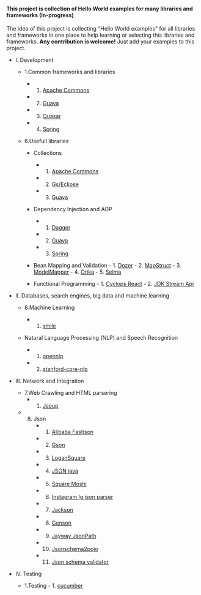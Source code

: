 #### This project is collection of Hello World examples for many libraries and frameworks (In-progress)

The idea of this project is collecting "Hello World examples" for all libraries and frameworks in one place 
to help learning or selecting this libraries and frameworks. **Any contribution is welcome!** Just add your examples to this project.   

- I. Development
    - 1.Common frameworks and libraries
         - 1. [Apache Commons](https://github.com/Vedenin/useful-java-links/tree/master/helloworlds/1.1-common-frameworks-and-lib/apache-commons-lib)
         - 2. [Guava](https://github.com/Vedenin/useful-java-links/tree/master/helloworlds/1.1-common-frameworks-and-lib/guava-lib)
         - 3. [Quasar](https://github.com/Vedenin/useful-java-links/tree/master/helloworlds/1.1-common-frameworks-and-lib/quasar)
         - 4. [Spring](https://github.com/Vedenin/useful-java-links/tree/master/helloworlds/1.1-common-frameworks-and-lib/spring)

    - 6.Usefull libraries
        - Collections
             - 1. [Apache Commons](https://github.com/Vedenin/useful-java-links/tree/master/helloworlds/1.6-usefull-libraries/collections/apache-commons)
             - 2. [Gs/Eclipse](https://github.com/Vedenin/useful-java-links/tree/master/helloworlds/1.6-usefull-libraries/collections/gs-eclipse)
             - 3. [Guava](https://github.com/Vedenin/useful-java-links/tree/master/helloworlds/1.6-usefull-libraries/collections/guava)

        - Dependency Injection and AOP
             - 1. [Dagger](https://github.com/Vedenin/useful-java-links/tree/master/helloworlds/1.6-usefull-libraries/dependency_injection/dependency-injection-dagger)
             - 2. [Guava](https://github.com/Vedenin/useful-java-links/tree/master/helloworlds/1.6-usefull-libraries/dependency_injection/dependency-injection-guice)
             - 3. [Spring](https://github.com/Vedenin/useful-java-links/tree/master/helloworlds/1.6-usefull-libraries/dependency_injection/dependency-injection-spring)

        - Bean Mapping and Validation
              - 1.  [Dozer](https://github.com/Vedenin/useful-java-links/tree/master/helloworlds/1.6-usefull-libraries/bean_mapping/dozer)
              - 2.  [MapStruct](https://github.com/Vedenin/useful-java-links/tree/master/helloworlds/1.6-usefull-libraries/bean_mapping/mapstruct)
              - 3.  [ModelMapper](https://github.com/Vedenin/useful-java-links/tree/master/helloworlds/1.6-usefull-libraries/bean_mapping/modelmapper)
              - 4.  [Orika](https://github.com/Vedenin/useful-java-links/tree/master/helloworlds/1.6-usefull-libraries/bean_mapping/orika)
              - 5.  [Selma](https://github.com/Vedenin/useful-java-links/tree/master/helloworlds/1.6-usefull-libraries/bean_mapping/selma)

        - Functional Programming
              - 1.  [Cyclops React](https://github.com/Vedenin/useful-java-links/tree/master/helloworlds/1.6-usefull-libraries/functional_programming/cyclops_react)
              - 2.  [JDK Stream Api](https://github.com/Vedenin/useful-java-links/tree/master/helloworlds/1.6-usefull-libraries/functional_programming/jdk_stream_api)
                                    
- II. Databases, search engines, big data and machine learning
    - 8.Machine Learning
         - 1.  [smile](https://github.com/Vedenin/useful-java-links/tree/master/helloworlds/2.8-machine-learning/smile)

    - Natural Language Processing (NLP) and Speech Recognition
         - 1.  [opennlp](https://github.com/Vedenin/useful-java-links/tree/master/helloworlds/2.8-natural-language-processing/opennlp)
         - 2.  [stanford-core-nlp](https://github.com/Vedenin/useful-java-links/tree/master/helloworlds/2.8-natural-language-processing/stanford-core-nlp)


- III. Network and Integration
    - 7.Web Crawling and HTML parsering
         - 1.  [Jsoup](https://github.com/Vedenin/useful-java-links/tree/master/helloworlds/3.7-web-crawling-and-html-parser/Jsoup)
    - 8. Json
         - 1.  [Alibaba Fastjson](https://github.com/Vedenin/useful-java-links/tree/master/helloworlds/3.8-json/fastjson)
         - 2.  [Gson](https://github.com/Vedenin/useful-java-links/tree/master/helloworlds/3.8-json/gson)
         - 3.  [LoganSquare](https://github.com/Vedenin/useful-java-links/tree/master/helloworlds/3.8-json/logansquare)
         - 4.  [JSON java](https://github.com/Vedenin/useful-java-links/tree/master/helloworlds/3.8-json/json_java)
         - 5.  [Square Moshi](https://github.com/Vedenin/useful-java-links/tree/master/helloworlds/3.8-json/moshi)
         - 6.  [Instagram Ig json parser](https://github.com/Vedenin/useful-java-links/tree/master/helloworlds/3.8-json/ig_json_parser)
         - 7.  [Jackson](https://github.com/Vedenin/useful-java-links/tree/master/helloworlds/3.8-json/jackson)
         - 8.  [Genson](https://github.com/Vedenin/useful-java-links/tree/master/helloworlds/3.8-json/genson)
         - 9.  [Jayway JsonPath](https://github.com/Vedenin/useful-java-links/tree/master/helloworlds/3.8-json/json_path)
         - 10.  [Jsonschema2pojo](https://github.com/Vedenin/useful-java-links/tree/master/helloworlds/3.8-json/jsonschema2pojo)
         - 11.  [Json schema validator](https://github.com/Vedenin/useful-java-links/tree/master/helloworlds/3.8-json/json_schema_validator)
         
- IV. Testing
    - 1.Testing
          - 1.  [cucumber](https://github.com/Vedenin/useful-java-links/tree/master/helloworlds/4.1-testing/cucumber)